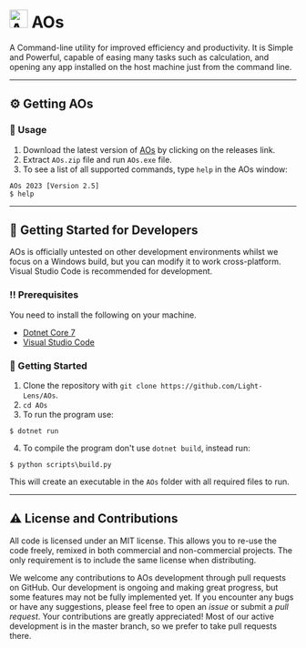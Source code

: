 # <img title="AOs" src="https://github.com/Light-Lens/AOs/blob/master/img/AOs.ico?raw=true" width="32" height="32"> AOs

A Command-line utility for improved efficiency and productivity. It is Simple and Powerful, capable of easing many tasks such as calculation, and opening any app installed on the host machine just from the command line.

***

## :gear: Getting AOs
### :eyes: Usage
1. Download the latest version of [AOs](https://github.com/Light-Lens/AOs/releases/) by clicking on the releases link.
2. Extract `AOs.zip` file and run `AOs.exe` file.
3. To see a list of all supported commands, type `help` in the AOs window:
```console
AOs 2023 [Version 2.5]
$ help
```

***

## :toolbox: Getting Started for Developers
AOs is officially untested on other development environments whilst we focus on a Windows build, but you can modify it to work cross-platform. Visual Studio Code is recommended for development.

### :bangbang: Prerequisites
You need to install the following on your machine.
- [Dotnet Core 7](https://dotnet.microsoft.com/en-us/download/dotnet/7.0)
- [Visual Studio Code](https://code.visualstudio.com/)

### :pencil: Getting Started
1. Clone the repository with `git clone https://github.com/Light-Lens/AOs`.
2. `cd AOs`
3. To run the program use:
```console
$ dotnet run
```
4. To compile the program don't use `dotnet build`, instead run:
```console
$ python scripts\build.py
```

This will create an executable in the `AOs` folder with all required files to run.

***

## :warning: License and Contributions
All code is licensed under an MIT license. This allows you to re-use the code freely, remixed in both commercial and non-commercial projects. The only requirement is to include the same license when distributing.

We welcome any contributions to AOs development through pull requests on GitHub. Our development is ongoing and making great progress, but some features may not be fully implemented yet. If you encounter any bugs or have any suggestions, please feel free to open an _issue_ or submit a _pull request_. Your contributions are greatly appreciated! Most of our active development is in the master branch, so we prefer to take pull requests there.

